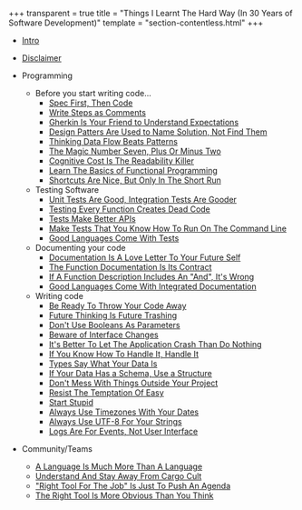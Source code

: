 +++
transparent = true
title = "Things I Learnt The Hard Way (In 30 Years of Software Development)"
template = "section-contentless.html"
+++

* [Intro](intro)
* [Disclaimer](disclaimer)

* Programming
	* Before you start writing code...
		* [Spec First, Then Code](spec-first)
		* [Write Steps as Comments](steps-as-comments)
		* [Gherkin Is Your Friend to Understand Expectations](gherkin)
		* [Design Patters Are Used to Name Solution, Not Find Them](patterns-not-solutions)
		* [Thinking Data Flow Beats Patterns](data-flow)
		* [The Magic Number Seven, Plus Or Minus Two](magical-number-seven)
		* [Cognitive Cost Is The Readability Killer](cognitive-cost)
		* [Learn The Basics of Functional Programming](functional-programming)
		* [Shortcuts Are Nice, But Only In The Short Run](understand-shortcuts)
	* Testing Software
		* [Unit Tests Are Good, Integration Tests Are Gooder](integration-tests)
		* [Testing Every Function Creates Dead Code](tests-dead-code)
		* [Tests Make Better APIs](tests-apis)
		* [Make Tests That You Know How To Run On The Command Line](tests-in-the-command-line)
		* [Good Languages Come With Tests](languages-tests)
	* Documenting your code
		* [Documentation Is A Love Letter To Your Future Self](document-it)
		* [The Function Documentation Is Its Contract](document-is-contract)
		* [If A Function Description Includes An "And", It's Wrong](document-and)
		* [Good Languages Come With Integrated Documentation](languages-docs)
	* Writing code
		* [Be Ready To Throw Your Code Away](throw-away)
		* [Future Thinking Is Future Trashing](future-trashing)
		* [Don't Use Booleans As Parameters](boolean-parameters)
		* [Beware of Interface Changes](interface-changes)
		* [It's Better To Let The Application Crash Than Do Nothing](crash-it)
		* [If You Know How To Handle It, Handle It](handle-it)
		* [Types Say What Your Data Is](data-types)
		* [If Your Data Has a Schema, Use a Structure](use-structures)
		* [Don't Mess With Things Outside Your Project](outside-project)
		* [Resist The Temptation Of Easy](resist-easy)
		* [Start Stupid](start-stupid)
		* [Always Use Timezones With Your Dates](use-timezones)
		* [Always Use UTF-8 For Your Strings](use-utf8)
		* [Logs Are For Events, Not User Interface](log-events)
* Community/Teams
	* [A Language Is Much More Than A Language](languages-are-more)
	* [Understand And Stay Away From Cargo Cult](cargo-cult)
	* ["Right Tool For The Job" Is Just To Push An Agenda](right-tool-agenda)
	* [The Right Tool Is More Obvious Than You Think](right-tool-obvious)
